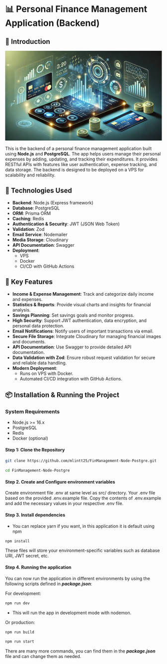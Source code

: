 # 📊 Personal Finance Management Application (Backend)

## 📝 Introduction

![WebP Image](public/assets/img.webp)

This is the backend of a personal finance management application built using **Node.js** and **PostgreSQL**. The app helps users manage their personal expenses by adding, updating, and tracking their expenditures. It provides RESTful APIs with features like user authentication, expense tracking, and data storage. The backend is designed to be deployed on a VPS for scalability and reliability.

## 🚀 Technologies Used

- **Backend**: Node.js (Express framework)
- **Database**: PostgreSQL
- **ORM**: Prisma ORM
- **Caching**: Redis
- **Authentication & Security**: JWT (JSON Web Token)
- **Validation**: Zod
- **Email Service**: Nodemailer
- **Media Storage**: Cloudinary
- **API Documentation**: Swagger
- **Deployment**:
  - VPS
  - Docker
  - CI/CD with GitHub Actions

## 📌 Key Features

- **Income & Expense Management**: Track and categorize daily income and expenses.
- **Statistics & Reports**: Provide visual charts and insights for financial analysis.
- **Savings Planning**: Set savings goals and monitor progress.
- **High Security**: Support JWT authentication, data encryption, and personal data protection.
- **Email Notifications**: Notify users of important transactions via email.
- **Secure File Storage**: Integrate Cloudinary for managing financial images and documents.
- **API Documentation**: Use Swagger to provide detailed API documentation.
- **Data Validation with Zod**: Ensure robust request validation for secure and reliable data handling.
- **Modern Deployment**:
  - Runs on VPS with Docker.
  - Automated CI/CD integration with GitHub Actions.

## 📦 Installation & Running the Project

### System Requirements

- Node.js >= 16.x
- PostgreSQL
- Redis
- Docker (optional)

#### Step 1: Clone the Repository

```sh
git clone https://github.com/mlintt25/FinManagement-Node-Postgre.git
```

```sh
cd FinManagement-Node-Postgre
```

#### Step 2. Create and Configure environment variables

Create environment file .env at same level as src/ directory. Your .env file based on the provided .env.example file. Copy the contents of .env.example and add the necessary values in your respective .env file.

#### Step 3. Install dependencies

- You can replace yarn if you want, in this application it is default using npm

```bash
npm install
```

These files will store your environment-specific variables such as database URI, JWT secret, etc.

#### Step 4. Running the application

You can now run the application in different environments by using the following scripts defined in _**package.json**_:

For development:

```bash
npm run dev
```

- This will run the app in development mode with nodemon.

Or production:

```bash
npm run build
```

```bash
npm run start
```

There are many more commands, you can find them in the _**package.json**_ file and can change them as needed.
